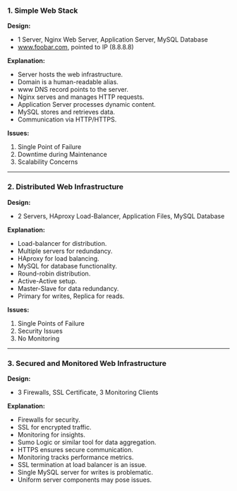 ### 1. Simple Web Stack

**Design:**
- 1 Server, Nginx Web Server, Application Server, MySQL Database
- www.foobar.com, pointed to IP (8.8.8.8)

**Explanation:**
- Server hosts the web infrastructure.
- Domain is a human-readable alias.
- www DNS record points to the server.
- Nginx serves and manages HTTP requests.
- Application Server processes dynamic content.
- MySQL stores and retrieves data.
- Communication via HTTP/HTTPS.

**Issues:**
1. Single Point of Failure
2. Downtime during Maintenance
3. Scalability Concerns

---

### 2. Distributed Web Infrastructure

**Design:**
- 2 Servers, HAproxy Load-Balancer, Application Files, MySQL Database

**Explanation:**
- Load-balancer for distribution.
- Multiple servers for redundancy.
- HAproxy for load balancing.
- MySQL for database functionality.
- Round-robin distribution.
- Active-Active setup.
- Master-Slave for data redundancy.
- Primary for writes, Replica for reads.

**Issues:**
1. Single Points of Failure
2. Security Issues
3. No Monitoring

---

### 3. Secured and Monitored Web Infrastructure

**Design:**
- 3 Firewalls, SSL Certificate, 3 Monitoring Clients

**Explanation:**
- Firewalls for security.
- SSL for encrypted traffic.
- Monitoring for insights.
- Sumo Logic or similar tool for data aggregation.
- HTTPS ensures secure communication.
- Monitoring tracks performance metrics.
- SSL termination at load balancer is an issue.
- Single MySQL server for writes is problematic.
- Uniform server components may pose issues.
